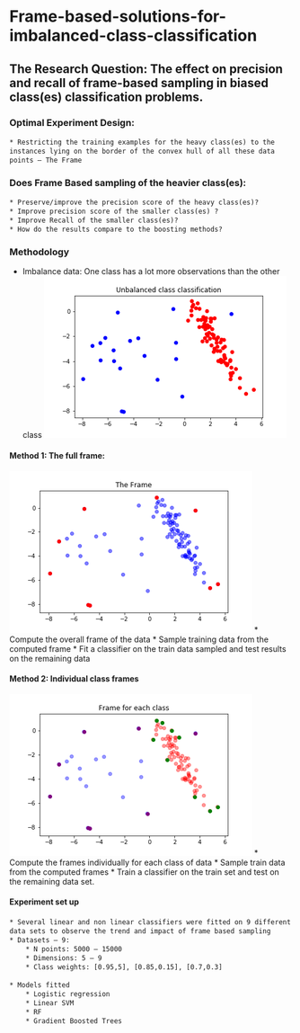 # Frame-based-solutions-for-imbalanced-class-classification
## The Research Question: The effect on precision and recall of frame-based sampling in biased class(es) classification problems.
### Optimal Experiment Design: 
	* Restricting the training examples for the heavy class(es) to the instances lying on the border of the convex hull of all these data points – The Frame
### Does Frame Based sampling of the heavier class(es):
	* Preserve/improve the precision score of the heavy class(es)?
	* Improve precision score of the smaller class(es) ?
	* Improve Recall of the smaller class(es)?
	* How do the results compare to the boosting methods?
### Methodology
  * Imbalance data: One class has a lot more observations than the other class
   ![alt text](https://github.com/kmalit/Frame-based-solutions-for-imbalanced-class-classification/blob/master/data/plots/imbalanced_class.png)
  #### Method 1: The full frame:
   ![alt text](https://github.com/kmalit/Frame-based-solutions-for-imbalanced-class-classification/blob/master/data/plots/the_frame.png)
    * Compute the overall frame of the data
    * Sample training data from the computed frame
    * Fit a classifier on the train data sampled and test results on the remaining data
  #### Method 2: Individual class frames
   ![alt text](https://github.com/kmalit/Frame-based-solutions-for-imbalanced-class-classification/blob/master/data/plots/each_class_frame.png)
    * Compute the frames individually for each class of data
    * Sample train data from the computed frames
    * Train a classifier on the train set and test on the remaining data set.
  #### Experiment set up
    * Several linear and non linear classifiers were fitted on 9 different data sets to observe the trend and impact of frame based sampling
    * Datasets – 9:
        * N points: 5000 – 15000
        * Dimensions: 5 – 9
        * Class weights: [0.95,5], [0.85,0.15], [0.7,0.3] 

    * Models fitted
        * Logistic regression
        * Linear SVM
        * RF
        * Gradient Boosted Trees
